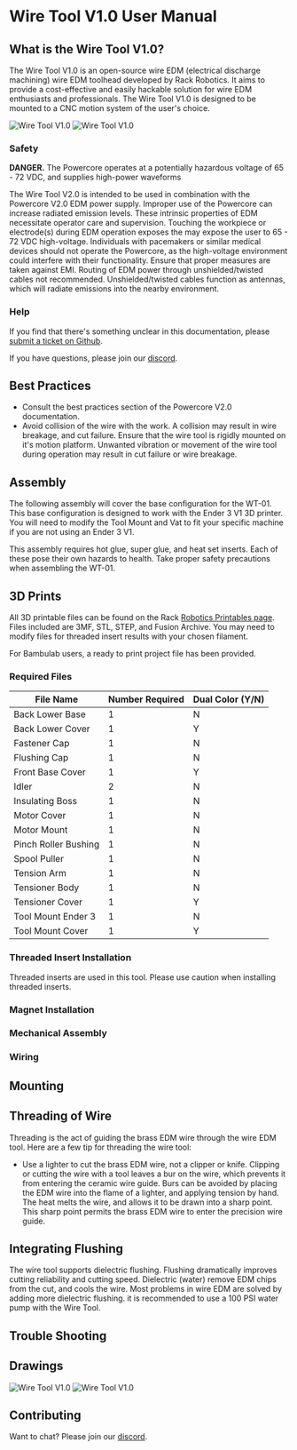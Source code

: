 # Wire Tool V1.0 User Manual 

## What is the Wire Tool V1.0? 

The Wire Tool V1.0 is an open-source wire EDM (electrical discharge machining) wire EDM toolhead developed by Rack Robotics. It aims to provide a cost-effective and easily hackable solution for wire EDM enthusiasts and professionals. The Wire Tool V1.0 is designed to be mounted to a CNC motion system of the user's choice.

![Wire Tool V1.0](images/WT-01_front_view.png)
![Wire Tool V1.0](images/WT-01_front_view_coverless.png)

### Safety

**DANGER.** The Powercore operates at a potentially hazardous voltage of 65 - 72 VDC, and supplies high-power waveforms

The Wire Tool V2.0 is intended to be used in combination with the Powercore V2.0 EDM power supply. Improper use of the Powercore can increase radiated emission levels. These intrinsic properties of EDM necessitate operator care and supervision. Touching the workpiece or electrode(s) during EDM operation exposes the may expose the user to 65 - 72 VDC high-voltage. Individuals with pacemakers or similar medical devices should not operate the Powercore, as the high-voltage environment could interfere with their functionality. Ensure that proper measures are taken against EMI. Routing of EDM power through unshielded/twisted cables not recommended. Unshielded/twisted cables function as antennas, which will radiate emissions into the nearby environment.

### Help

If you find that there's something unclear in this documentation, please [submit a ticket on Github](https://github.com/Rack-Robotics/docs.git). 

If you have questions, please join our [discord](https://discord.gg/z4XNk7Hkgw). 

## Best Practices

- Consult the best practices section of the Powercore V2.0 documentation. 
- Avoid collision of the wire with the work. A collision may result in wire breakage, and cut failure. Ensure that the wire tool is rigidly mounted on it's motion platform. Unwanted vibration or movement of the wire tool during operation may result in cut failure or wire breakage.

## Assembly

The following assembly will cover the base configuration for the WT-01. This base configuration is designed to work with the Ender 3 V1 3D printer. You will need to modify the Tool Mount and Vat to fit your specific machine if you are not using an Ender 3 V1. 

This assembly requires hot glue, super glue, and heat set inserts. Each of these pose their own hazards to health. Take proper safety precautions when assembling the WT-01.

## 3D Prints

All 3D printable files can be found on the Rack [Robotics Printables page](https://www.printables.com/@RackRoboticsO_631255). Files included are 3MF, STL, STEP, and Fusion Archive. You may need to modify files for threaded insert results with your chosen filament.

For Bambulab users, a ready to print project file has been provided.

### Required Files

|File Name            |Number Required    |Dual Color (Y/N)|
|---------------------|-------------------|----------------|
|Back Lower Base      |         1         |        N       |
|Back Lower Cover     |         1         |        Y       |
|Fastener Cap         |         1         |        N       |
|Flushing Cap         |         1         |        N       |
|Front Base Cover     |         1         |        Y       |
|Idler                |         2         |        N       |
|Insulating Boss      |         1         |        N       |
|Motor Cover          |         1         |        N       |
|Motor Mount          |         1         |        N       |
|Pinch Roller Bushing |         1         |        N       |
|Spool Puller         |         1         |        N       |
|Tension Arm          |         1         |        N       |
|Tensioner Body       |         1         |        N       |
|Tensioner Cover      |         1         |        Y       |
|Tool Mount Ender 3   |         1         |        N       |
|Tool Mount Cover     |         1         |        Y       |


### Threaded Insert Installation

Threaded inserts are used in this tool. Please use caution when installing threaded inserts.


### Magnet Installation

### Mechanical Assembly

### Wiring

## Mounting

## Threading of Wire

Threading is the act of guiding the brass EDM wire through the wire EDM tool. Here are a few tip for threading the wire tool: 

- Use a lighter to cut the brass EDM wire, not a clipper or knife. Clipping or cutting the wire with a tool leaves a bur on the wire, which prevents it from entering the ceramic wire guide. Burs can be avoided by placing the EDM wire into the flame of a lighter, and applying tension by hand. The heat melts the wire, and allows it to be drawn into a sharp point. This sharp point permits the brass EDM wire to enter the precision wire guide. 

## Integrating Flushing

The wire tool supports dielectric flushing. Flushing dramatically improves cutting reliability and cutting speed. Dielectric (water) remove EDM chips from the cut, and cools the wire. Most problems in wire EDM are solved by adding more dielectric flushing. it is recommended to use a 100 PSI water pump with the Wire Tool.

## Trouble Shooting

## Drawings

![Wire Tool V1.0](images/WT-01_page_1.png)
![Wire Tool V1.0](images/WT-01_page_2.png)

## Contributing

Want to chat? Please join our [discord](https://discord.gg/z4XNk7Hkgw). 
